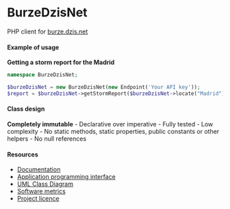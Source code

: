 # BurzeDzisNet

PHP client for [burze.dzis.net](https://burze.dzis.net)

#### Example of usage

__Getting a storm report for the Madrid__

```php
namespace BurzeDzisNet;

$burzeDzisNet = new BurzeDzisNet(new Endpoint('Your API key'));
$report = $burzeDzisNet->getStormReport($burzeDzisNet->locate("Madrid"));
```

#### Class design

__Completely immutable__ - Declarative over imperative - Fully tested - Low complexity - No static methods, static properties, public constants or other helpers - No null references

#### Resources
- [Documentation](https://github.com/krzysiekpiasecki/BurzeDzisNet/blob/master/doc/Index.md)
- [Application programming interface](https://github.com/krzysiekpiasecki/BurzeDzisNet/blob/master/doc/api/API-documentation.zip)
- [UML Class Diagram](https://github.com/krzysiekpiasecki/BurzeDzisNet/blob/master/doc/ClassDiagram.md)
- [Software metrics](https://github.com/krzysiekpiasecki/BurzeDzisNet/blob/master/doc/SoftwareMetrics.md)
- [Project licence](https://github.com/krzysiekpiasecki/BurzeDzisNet/blob/master/LICENCE.md)
